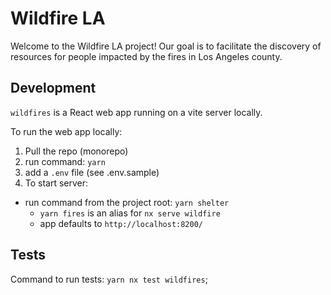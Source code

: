 # Wildfire LA

Welcome to the Wildfire LA project! Our goal is to facilitate the discovery of resources for people impacted by the fires in Los Angeles county.

## Development

`wildfires` is a React web app running on a vite server locally.

To run the web app locally:

1. Pull the repo (monorepo)
2. run command: `yarn`
3. add a `.env` file (see .env.sample)
4. To start server:

- run command from the project root: `yarn shelter`
  - `yarn fires` is an alias for `nx serve wildfire`
  - app defaults to `http://localhost:8200/`

## Tests

Command to run tests: `yarn nx test wildfires`;
